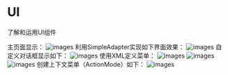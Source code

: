# UI
了解和运用UI组件

主页面显示：
![images](https://github.com/hzy-1998/UI/blob/master/images/ui1.PNG)
利用SimpleAdapter实现如下界面效果：
![images](https://github.com/hzy-1998/UI/blob/master/images/ui2.PNG)
自定义对话框显示如下：
![images](https://github.com/hzy-1998/UI/blob/master/images/ui3.PNG)
使用XML定义菜单：
![images](https://github.com/hzy-1998/UI/blob/master/images/ui4.PNG)
![images](https://github.com/hzy-1998/UI/blob/master/images/ui5.PNG)
![images](https://github.com/hzy-1998/UI/blob/master/images/ui6.PNG)
创建上下文菜单（ActionMode）如下：
![images](https://github.com/hzy-1998/UI/blob/master/images/ui7.PNG)
